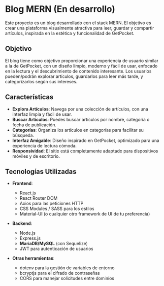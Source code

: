 # Blog MERN  (En desarrollo)

Este proyecto es un blog desarrollado con el stack MERN. El objetivo es crear una plataforma visualmente atractiva para leer, guardar y compartir artículos, inspirada en la estética y funcionalidad de GetPocket.

## Objetivo

El blog tiene como objetivo proporcionar una experiencia de usuario similar a la de GetPocket, con un diseño limpio, moderno y fácil de usar, enfocado en la lectura y el descubrimiento de contenido interesante. Los usuarios pueden/podrán explorar artículos, guardarlos para leer más tarde, y categorizarlos según sus intereses.

## Características

- **Explora Artículos**: Navega por una colección de artículos, con una interfaz limpia y fácil de usar.
- **Buscar Artículos**: Puedes buscar artículos por nombre, categoría o fecha de publicación.
- **Categorías**: Organiza los artículos en categorías para facilitar su búsqueda.
- **Interfaz Amigable**: Diseño inspirado en GetPocket, optimizado para una experiencia de lectura cómoda.
- **Responsividad**: El sitio está completamente adaptado para dispositivos móviles y de escritorio.

## Tecnologías Utilizadas

- **Frontend**:
  - React.js
  - React Router DOM
  - Axios para las peticiones HTTP
  - CSS Modules / SASS para los estilos
  - Material-UI (o cualquier otro framework de UI de tu preferencia)
  
- **Backend**:
  - Node.js
  - Express.js
  - **MariaDB/MySQL** (con Sequelize)
  - JWT para autenticación de usuarios
  
- **Otras herramientas**:
  - dotenv para la gestión de variables de entorno
  - bcryptjs para el cifrado de contraseñas
  - CORS para manejar solicitudes entre dominios
